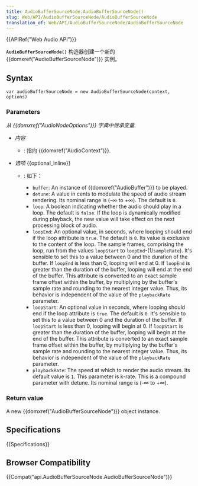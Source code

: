 ```yaml
---
title: AudioBufferSourceNode.AudioBufferSourceNode()
slug: Web/API/AudioBufferSourceNode/AudioBufferSourceNode
translation_of: Web/API/AudioBufferSourceNode/AudioBufferSourceNode
---
```

{{APIRef("Web Audio API")}}

**`AudioBufferSourceNode()`** 构造器创建一个新的 {{domxref("AudioBufferSourceNode")}} 实例。

## Syntax

```plain
var audioBufferSourceNode = new AudioBufferSourceNode(context, options)
```

### Parameters

_从_ _{{domxref("AudioNodeOptions")}} 字典中继承变量_.

- _内容_
  - : 指向 {{domxref("AudioContext")}}.
- _选项_ {{optional_inline}}

  - : 如下：

    - `buffer`: An instance of {{domxref("AudioBuffer")}} to be played.
    - `detune`: A value in cents to modulate the speed of audio stream rendering. Its nominal range is (-∞ to +∞). The default is `0`.
    - `loop`: A boolean indicating whether the audio should play in a loop. The default is `false`. If the loop is dynamically modified during playback, the new value will take effect on the next processing block of audio.
    - `loopEnd`: An optional value, in seconds, where looping should end if the loop attribute is `true`. The default is `0`. Its value is exclusive to the content of the loop. The sample frames, comprising the loop, run from the values `loopStart` to `loopEnd`-(1/`sampleRate`). It's sensible to set this to a value between 0 and the duration of the buffer. If `loopEnd` is less than 0, looping will end at 0. If `loopEnd` is greater than the duration of the buffer, looping will end at the end of the buffer. This attribute is converted to an exact sample frame offset within the buffer, by multiplying by the buffer's sample rate and rounding to the nearest integer value. Thus, its behavior is independent of the value of the `playbackRate` parameter.
    - `loopStart`: An optional value in seconds, where looping should end if the loop attribute is `true`. The default is `0`. It's sensible to set this to a value between 0 and the duration of the buffer. If `loopStart` is less than 0, looping will begin at 0. If `loopStart` is greater than the duration of the buffer, looping will begin at the end of the buffer. This attribute is converted to an exact sample frame offset within the buffer, by multiplying by the buffer's sample rate and rounding to the nearest integer value. Thus, its behavior is independent of the value of the `playbackRate` parameter.
    - `playbackRate`: The speed at which to render the audio stream. Its default value is `1`. This parameter is k-rate. This is a compound parameter with detune. Its nominal range is (-∞ to +∞).

### Return value

A new {{domxref("AudioBufferSourceNode")}} object instance.

## Specifications

{{Specifications}}

## Browser Compatibility

{{Compat("api.AudioBufferSourceNode.AudioBufferSourceNode")}}
